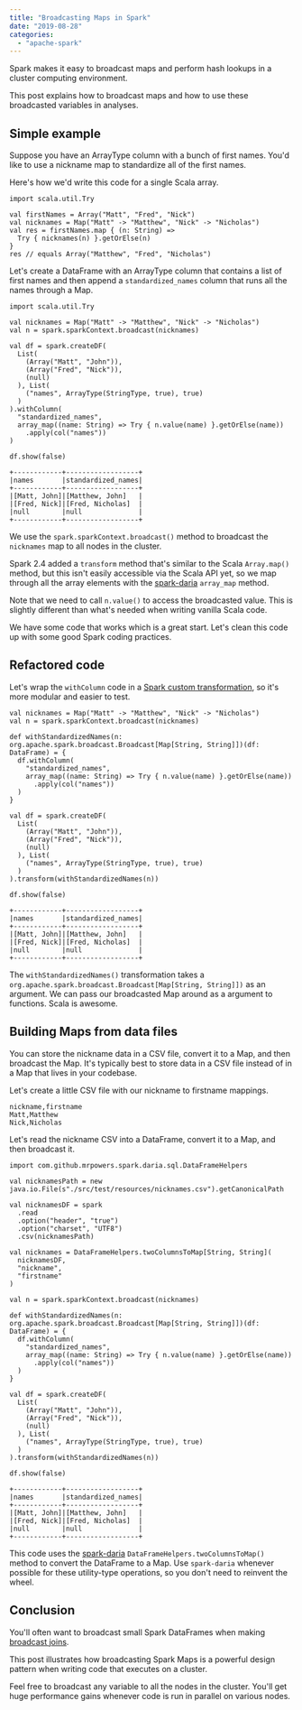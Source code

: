 ```yaml
---
title: "Broadcasting Maps in Spark"
date: "2019-08-28"
categories: 
  - "apache-spark"
---
```


Spark makes it easy to broadcast maps and perform hash lookups in a cluster computing environment.

This post explains how to broadcast maps and how to use these broadcasted variables in analyses.

## Simple example

Suppose you have an ArrayType column with a bunch of first names. You'd like to use a nickname map to standardize all of the first names.

Here's how we'd write this code for a single Scala array.

```
import scala.util.Try

val firstNames = Array("Matt", "Fred", "Nick")
val nicknames = Map("Matt" -> "Matthew", "Nick" -> "Nicholas")
val res = firstNames.map { (n: String) =>
  Try { nicknames(n) }.getOrElse(n)
}
res // equals Array("Matthew", "Fred", "Nicholas")
```

Let's create a DataFrame with an ArrayType column that contains a list of first names and then append a `standardized_names` column that runs all the names through a Map.

```
import scala.util.Try

val nicknames = Map("Matt" -> "Matthew", "Nick" -> "Nicholas")
val n = spark.sparkContext.broadcast(nicknames)

val df = spark.createDF(
  List(
    (Array("Matt", "John")),
    (Array("Fred", "Nick")),
    (null)
  ), List(
    ("names", ArrayType(StringType, true), true)
  )
).withColumn(
  "standardized_names",
  array_map((name: String) => Try { n.value(name) }.getOrElse(name))
    .apply(col("names"))
)

df.show(false)

+------------+------------------+
|names       |standardized_names|
+------------+------------------+
|[Matt, John]|[Matthew, John]   |
|[Fred, Nick]|[Fred, Nicholas]  |
|null        |null              |
+------------+------------------+
```

We use the `spark.sparkContext.broadcast()` method to broadcast the `nicknames` map to all nodes in the cluster.

Spark 2.4 added a `transform` method that's similar to the Scala `Array.map()` method, but this isn't easily accessible via the Scala API yet, so we map through all the array elements with the [spark-daria](https://github.com/MrPowers/spark-daria/) `array_map` method.

Note that we need to call `n.value()` to access the broadcasted value. This is slightly different than what's needed when writing vanilla Scala code.

We have some code that works which is a great start. Let's clean this code up with some good Spark coding practices.

## Refactored code

Let's wrap the `withColumn` code in a [Spark custom transformation](https://medium.com/@mrpowers/chaining-custom-dataframe-transformations-in-spark-a39e315f903c), so it's more modular and easier to test.

```
val nicknames = Map("Matt" -> "Matthew", "Nick" -> "Nicholas")
val n = spark.sparkContext.broadcast(nicknames)

def withStandardizedNames(n: org.apache.spark.broadcast.Broadcast[Map[String, String]])(df: DataFrame) = {
  df.withColumn(
    "standardized_names",
    array_map((name: String) => Try { n.value(name) }.getOrElse(name))
      .apply(col("names"))
  )
}

val df = spark.createDF(
  List(
    (Array("Matt", "John")),
    (Array("Fred", "Nick")),
    (null)
  ), List(
    ("names", ArrayType(StringType, true), true)
  )
).transform(withStandardizedNames(n))

df.show(false)

+------------+------------------+
|names       |standardized_names|
+------------+------------------+
|[Matt, John]|[Matthew, John]   |
|[Fred, Nick]|[Fred, Nicholas]  |
|null        |null              |
+------------+------------------+
```

The `withStandardizedNames()` transformation takes a `org.apache.spark.broadcast.Broadcast[Map[String, String]])` as an argument. We can pass our broadcasted Map around as a argument to functions. Scala is awesome.

## Building Maps from data files

You can store the nickname data in a CSV file, convert it to a Map, and then broadcast the Map. It's typically best to store data in a CSV file instead of in a Map that lives in your codebase.

Let's create a little CSV file with our nickname to firstname mappings.

```
nickname,firstname
Matt,Matthew
Nick,Nicholas
```

Let's read the nickname CSV into a DataFrame, convert it to a Map, and then broadcast it.

```
import com.github.mrpowers.spark.daria.sql.DataFrameHelpers

val nicknamesPath = new java.io.File(s"./src/test/resources/nicknames.csv").getCanonicalPath

val nicknamesDF = spark
  .read
  .option("header", "true")
  .option("charset", "UTF8")
  .csv(nicknamesPath)

val nicknames = DataFrameHelpers.twoColumnsToMap[String, String](
  nicknamesDF,
  "nickname",
  "firstname"
)

val n = spark.sparkContext.broadcast(nicknames)

def withStandardizedNames(n: org.apache.spark.broadcast.Broadcast[Map[String, String]])(df: DataFrame) = {
  df.withColumn(
    "standardized_names",
    array_map((name: String) => Try { n.value(name) }.getOrElse(name))
      .apply(col("names"))
  )
}

val df = spark.createDF(
  List(
    (Array("Matt", "John")),
    (Array("Fred", "Nick")),
    (null)
  ), List(
    ("names", ArrayType(StringType, true), true)
  )
).transform(withStandardizedNames(n))

df.show(false)

+------------+------------------+
|names       |standardized_names|
+------------+------------------+
|[Matt, John]|[Matthew, John]   |
|[Fred, Nick]|[Fred, Nicholas]  |
|null        |null              |
+------------+------------------+
```

This code uses the [spark-daria](https://github.com/MrPowers/spark-daria) `DataFrameHelpers.twoColumnsToMap()` method to convert the DataFrame to a Map. Use `spark-daria` whenever possible for these utility-type operations, so you don't need to reinvent the wheel.

## Conclusion

You'll often want to broadcast small Spark DataFrames when making [broadcast joins](https://mungingdata.com/apache-spark/broadcast-joins/).

This post illustrates how broadcasting Spark Maps is a powerful design pattern when writing code that executes on a cluster.

Feel free to broadcast any variable to all the nodes in the cluster. You'll get huge performance gains whenever code is run in parallel on various nodes.
